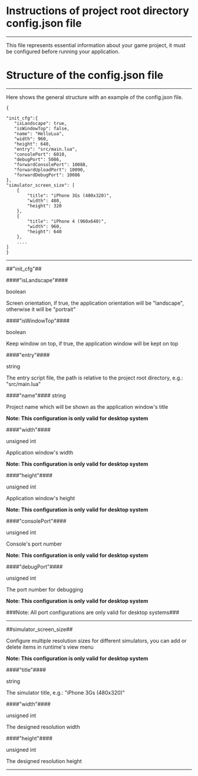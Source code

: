 Instructions of project root directory config.json file
===
---
This file represents essential information about your game project, it must be configured before running your application.

Structure of the config.json file
===
---
Here shows the general structure with an example of the config.json file.

	{
	
    "init_cfg":{
       "isLandscape": true,
       "isWindowTop": false,
       "name": "HelloLua",
       "width": 960,
       "height": 640,
       "entry": "src/main.lua",
	   "consolePort": 6010,
       "debugPort": 5086,
       "forwardConsolePort": 10088,
       "forwardUploadPort": 10090,
       "forwardDebugPort": 10086
    },
    "simulator_screen_size": [
        {
            "title": "iPhone 3Gs (480x320)",
            "width": 480,
            "height": 320
        },
        {
            "title": "iPhone 4 (960x640)",
            "width": 960,
            "height": 640
        },
        ....
    ]
	}
---	

##"init_cfg"##

####"isLandscape"####

boolean

Screen orientation, if true, the application orientation will be "landscape", otherwise it will be "portrait"

####"isWindowTop"####

boolean

Keep window on top, if true, the application window will be kept on top

####"entry"####

string

The entry script file, the path is relative to the project root directory, e.g.: "src/main.lua"

####"name"####
string

Project name which will be shown as the application window's title

**Note: This configuration is only valid for desktop system**

####"width"####

unsigned int

Application window's width

**Note: This configuration is only valid for desktop system**

####"height"####

unsigned int

Application window's height

**Note: This configuration is only valid for desktop system**

####"consolePort"####

unsigned int

Console's port number

**Note: This configuration is only valid for desktop system**

####"debugPort"####

unsigned int

The port number for debugging

**Note: This configuration is only valid for desktop system**

###Note: All port configurations are only valid for desktop systems###

---
##simulator_screen_size##

Configure multiple resolution sizes for different simulators, you can add or delete items in runtime's view menu

**Note: This configuration is only valid for desktop system**

####"title"####

string

The simulator title, e.g.: "iPhone 3Gs (480x320)"

####"width"####

unsigned int

The designed resolution width

####"height"####

unsigned int

The designed resolution height

---